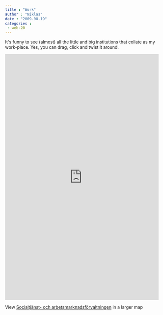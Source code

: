 ```yaml
---
title : "Work"
author : "Niklas"
date : "2009-08-19"
categories : 
 - web-20
---
```


It's funny to see (almost) all the little and big institutions that collate as my work-place. Yes, you can drag, click and twist it around.

<iframe width="500" height="800" frameborder="0" scrolling="no" marginheight="0" marginwidth="0" src="http://maps.google.com/maps/ms?ie=UTF8&amp;hl=en&amp;msa=0&amp;msid=111332954436927961808.000471669be4b6e6807e2&amp;ll=59.321367,18.077316&amp;spn=0.070068,0.085831&amp;z=13&amp;output=embed"></iframe>

  
View [Socialtjänst- och arbetsmarknadsförvaltningen](http://maps.google.com/maps/ms?ie=UTF8&hl=en&msa=0&msid=111332954436927961808.000471669be4b6e6807e2&ll=59.321367,18.077316&spn=0.070068,0.085831&z=13&source=embed) in a larger map
